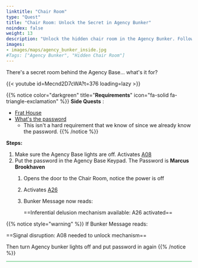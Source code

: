 ```yaml
---
linktitle: "Chair Room"
type: "Quest"
title: "Chair Room: Unlock the Secret in Agency Bunker"
noindex: false
weight: 13
description: "Unlock the hidden chair room in the Agency Bunker. Follow this guide to use passwords and tools to access the secrets."
images:
- images/maps/agency_bunker_inside.jpg
#Tags: ["Agency Bunker", "Hidden Chair Room"]
---
```


There's a secret room behind the Agency Base... what's it for?

{{< youtube id=Mecnd2D7cWA?t=376 loading=lazy >}}

{{% notice color="darkgreen" title="**Requirements**" icon="fa-solid fa-triangle-exclamation"  %}}
**Side Quests** : 

- [Frat House](/lore/quests/frat_house)
- [What's the password](/lore/special_tools/what_is_the_password)
	- This isn't a hard requirement that we know of since we already know the password.
{{% /notice %}}


**Steps:**

1. Make sure the Agency Base lights are off. Activates [A08](/casebook/light_panel#a08)
2. Put the password in the Agency Base Keypad. The Password is **Marcus Brookhaven**
	1. Opens the door to the Chair Room, notice the power is off
	1. Activates [A26](/casebook/light_panel#a26)
	1. Bunker Message now reads:
 
		==Inferential delusion mechanism available: A26 activated==

 
{{% notice style="warning" %}}
If Bunker Message reads:

==Signal disruption: A08 needed to unlock mechanism==

 Then turn Agency bunker lights off and put password in again
{{% /notice %}}

<hr style="background-color: #28b44c" size=8>
